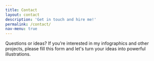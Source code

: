 ```yaml
---
title: Contact
layout: contact
description: 'Get in touch and hire me!'
permalink: /contact/
nav-menu: true
---
```


Questions or ideas?  If you’re interested in my infographics and other projects, please fill this form and let's turn your ideas into powerful illustrations.
